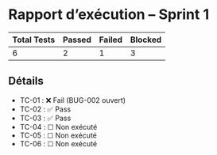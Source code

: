 # Rapport d’exécution – Sprint 1

| Total Tests | Passed | Failed | Blocked |
|-------------|--------|--------|---------|
| 6           | 2      | 1      | 3       |

## Détails
- TC-01 : ❌ Fail (BUG-002 ouvert)
- TC-02 : ✅ Pass
- TC-03 : ✅ Pass
- TC-04 : ☐ Non exécuté
- TC-05 : ☐ Non exécuté
- TC-06 : ☐ Non exécuté
